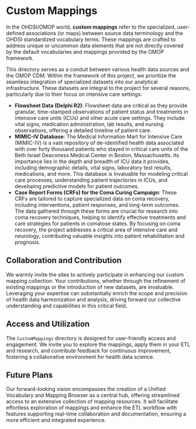 # Custom Mappings

In the OHDSI/OMOP world, **custom mappings** refer to the specialized, user-defined associations (or maps) between source data terminology and the OHDSI standardized vocabulary terms. These mappings are crafted to address unique or uncommon data elements that are not directly covered by the default vocabularies and mappings provided by the OMOP framework.

This directory serves as a conduit between various health data sources and the OMOP CDM. Within the framework of this project, we prioritize the seamless integration of specialized datasets into our analytical infrastructure. 
These datasets are integral to the project for several reasons, particularly due to their focus on intensive care settings:
* **Flowsheet Data (Delphi R2)**: Flowsheet data are critical as they provide granular, time-stamped observations of patient status and treatments in intensive care units (ICUs) and other acute care settings. They include vital signs, medication administration, lab results, and nursing observations, offering a detailed timeline of patient care.
* **MIMIC-IV Database**: The Medical Information Mart for Intensive Care (MIMIC-IV) is a vast repository of de-identified health data associated with over forty thousand patients who stayed in critical care units of the Beth Israel Deaconess Medical Center in Boston, Massachusetts. Its importance lies in the depth and breadth of ICU data it provides, including demographic details, vital signs, laboratory test results, medications, and more. This database is invaluable for modeling critical care processes, understanding patient trajectories in ICUs, and developing predictive models for patient outcomes.
* **Case Report Forms (CRFs) for the Coma Curing Campaign**: These CRFs are tailored to capture specialized data on coma recovery, including interventions, patient responses, and long-term outcomes. The data gathered through these forms are crucial for research into coma recovery techniques, helping to identify effective treatments and care strategies for patients in comatose states. By focusing on coma recovery, the project addresses a critical area of intensive care and neurology, contributing valuable insights into patient rehabilitation and prognosis.

## Collaboration and Contribution

We warmly invite the sites to actively participate in enhancing our custom mapping collection. Your contributions, whether through the refinement of existing mappings or the introduction of new datasets, are invaluable. Leveraging your expertise can substantially enrich the scope and precision of health data harmonization and analysis, driving forward our collective understanding and capabilities in this critical field.

## Access and Utilization

The `CustomMappings` directory is designed for user-friendly access and engagement. We invite you to explore the mappings, apply them in your ETL and research, and contribute feedback for continuous improvement, fostering a collaborative environment for health data science.

## Future Plans

Our forward-looking vision encompasses the creation of a Unified Vocabulary and Mapping Browser as a central hub, offering streamlined access to an extensive collection of mapping resources. It will facilitate effortless exploration of mappings and enhance the ETL workflow with features supporting real-time collaboration and documentation, ensuring a more efficient and integrated experience.
